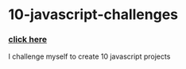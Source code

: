 # 10-javascript-challenges

<h3> <a href="https://vicky1999s.github.io/10-javascript-challenges/" target="_blank">click here</a> </h3>

I challenge myself to create 10 javascript projects

